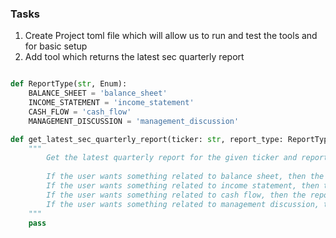 ### Tasks
1. Create Project toml file which will allow us to run and test the tools and for basic setup
2. Add tool which returns the latest sec quarterly report

```python

def ReportType(str, Enum):
    BALANCE_SHEET = 'balance_sheet'
    INCOME_STATEMENT = 'income_statement'
    CASH_FLOW = 'cash_flow'
    MANAGEMENT_DISCUSSION = 'management_discussion'

def get_latest_sec_quarterly_report(ticker: str, report_type: ReportType) -> str:
    """
        Get the latest quarterly report for the given ticker and report type
        
        If the user wants something related to balance sheet, then the report type will be balance_sheet
        If the user wants something related to income statement, then the report type will be income_statement
        If the user wants something related to cash flow, then the report type will be cash_flow
        If the user wants something related to management discussion, then the report type will be management_discussion        
    """
    pass

```
